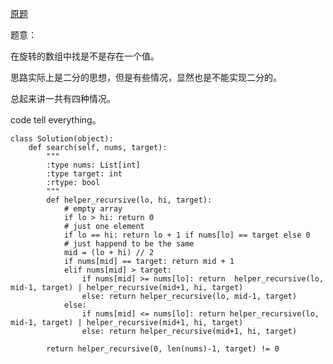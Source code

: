 [原题](https://leetcode.com/problems/search-in-rotated-sorted-array-ii/)


题意：

在旋转的数组中找是不是存在一个值。


思路实际上是二分的思想，但是有些情况，显然也是不能实现二分的。


总起来讲一共有四种情况。


code tell everything。


```
class Solution(object):
    def search(self, nums, target):
        """
        :type nums: List[int]
        :type target: int
        :rtype: bool
        """
        def helper_recursive(lo, hi, target):
            # empty array
            if lo > hi: return 0  
            # just one element
            if lo == hi: return lo + 1 if nums[lo] == target else 0
            # just happend to be the same
            mid = (lo + hi) // 2
            if nums[mid] == target: return mid + 1
            elif nums[mid] > target:
                if nums[mid] >= nums[lo]: return  helper_recursive(lo, mid-1, target) | helper_recursive(mid+1, hi, target)
                else: return helper_recursive(lo, mid-1, target)
            else:
                if nums[mid] <= nums[lo]: return helper_recursive(lo, mid-1, target) | helper_recursive(mid+1, hi, target)
                else: return helper_recursive(mid+1, hi, target)
                
        return helper_recursive(0, len(nums)-1, target) != 0
```